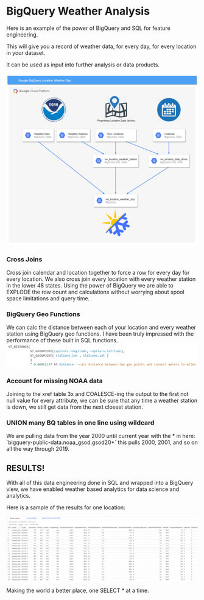 # BigQuery Weather Analysis

Here is an example of the power of BigQuery and SQL for feature engineering. 

This will give you a record of weather data, for every day, for every location in your dataset.

It can be used as input into further analysis or data products.

![Image of Architecture](https://raw.githubusercontent.com/alanjbates/BigQuery_Weather_Analysis/master/images/weather_feature.png)

### Cross Joins
Cross join calendar and location together to force a row for every day for every location.  We also cross join every location with every weather station in the lower 48 states.  Using the power of BigQuery we are able to EXPLODE the row count and calculations without worrying about spool space limitations and query time.

### BigQuery Geo Functions
We can calc the distance between each of your location and every weather station using BigQuery geo functions.  I have been truly impressed with the performance of these built in SQL functions.
![Image of Architecture](https://raw.githubusercontent.com/alanjbates/BigQuery_Weather_Analysis/master/images/geo_function.png)

### Account for missing NOAA data
Joining to the xref table 3x and COALESCE-ing the output to the first not null value for every attribute, we can be sure that any time a weather station is down, we still get data from the next closest station.

### UNION many BQ tables in one line using wildcard
We are pulling data from the year 2000 until current year with the \* in here: \`bigquery-public-data.noaa_gsod.gsod20\*\`  this pulls 2000, 2001, and so on all the way through 2019.


## RESULTS!
With all of this data engineering done in SQL and wrapped into a BigQuery view, we have enabled weather based analytics for data science and analytics.

Here is a sample of the results for one location:

![Image of Architecture](https://raw.githubusercontent.com/alanjbates/BigQuery_Weather_Analysis/master/images/weather_feature_results.png)

Making the world a better place, one SELECT \* at a time.